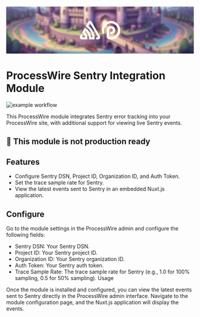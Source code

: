 ![ProcessWire Sentry](/Banner.jpg)
# ProcessWire Sentry Integration Module 
![example workflow](https://github.com/github/docs/actions/workflows/generate-event-viewer.yml/badge.svg)


This ProcessWire module integrates Sentry error tracking into your ProcessWire site, with additional support for viewing live Sentry events.

## 🚧 This module is not production ready

## Features

- Configure Sentry DSN, Project ID, Organization ID, and Auth Token.
- Set the trace sample rate for Sentry.
- View the latest events sent to Sentry in an embedded Nuxt.js application.

## Configure

Go to the module settings in the ProcessWire admin and configure the following fields:

- Sentry DSN: Your Sentry DSN.
- Project ID: Your Sentry project ID.
- Organization ID: Your Sentry organization ID.
- Auth Token: Your Sentry auth token.
- Trace Sample Rate: The trace sample rate for Sentry (e.g., 1.0 for 100% sampling, 0.5 for 50% sampling).
Usage

Once the module is installed and configured, you can view the latest events sent to Sentry directly in the ProcessWire admin interface. Navigate to the module configuration page, and the Nuxt.js application will display the events.
